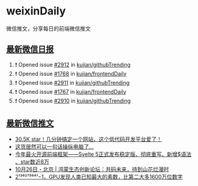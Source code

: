 # weixinDaily
微信推文，分享每日的前端微信推文

## [最新微信日报](https://github.com/kujian/weixinDaily/issues)

<!--START_SECTION:activity-->
1. ❗ Opened issue [#2912](https://github.com/kujian/githubTrending/issues/2912) in [kujian/githubTrending](https://github.com/kujian/githubTrending)
2. ❗ Opened issue [#1768](https://github.com/kujian/frontendDaily/issues/1768) in [kujian/frontendDaily](https://github.com/kujian/frontendDaily)
3. ❗ Opened issue [#2911](https://github.com/kujian/githubTrending/issues/2911) in [kujian/githubTrending](https://github.com/kujian/githubTrending)
4. ❗ Opened issue [#1767](https://github.com/kujian/frontendDaily/issues/1767) in [kujian/frontendDaily](https://github.com/kujian/frontendDaily)
5. ❗ Opened issue [#2910](https://github.com/kujian/githubTrending/issues/2910) in [kujian/githubTrending](https://github.com/kujian/githubTrending)
<!--END_SECTION:activity-->


## [最新微信推文](https://weixin.qdkfweb.cn/)

<!-- BLOG-POST-LIST:START -->
- [30.5K star！几分钟搞定一个网站，这个低代码开发平台爱了！](https://weixin.qdkfweb.cn/57481.html)
- [这货居然可以一句话操纵电脑了...](https://weixin.qdkfweb.cn/57456.html)
- [今年最火开源前端框架——Svelte 5正式发布稳定版、彻底重写、新增$语法 、star数近8万](https://weixin.qdkfweb.cn/57482.html)
- [10月26日・北京 | 鸿蒙生态创新论坛：共码未来，待到山花烂漫时](https://weixin.qdkfweb.cn/57483.html)
- [2¹³⁶²⁷⁹⁸⁴¹−1，GPU发现人类已知最大的素数，比第二大多1600万位数字](https://weixin.qdkfweb.cn/57478.html)
<!-- BLOG-POST-LIST:END -->